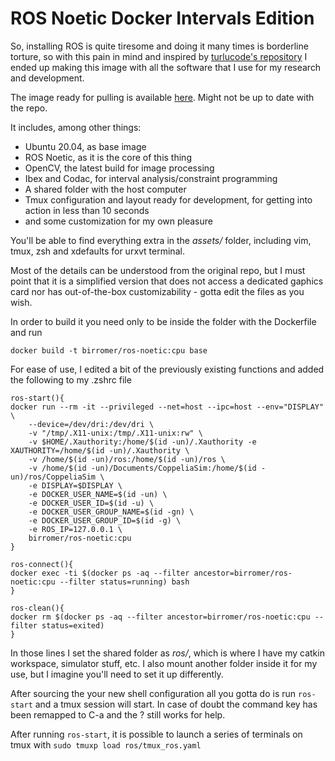 # ROS Noetic Docker Intervals Edition

So, installing ROS is quite tiresome and doing it many times is borderline torture, so with this pain in mind and inspired by [turlucode's repository](https://github.com/turlucode/ros-docker-gui) I ended up making this image with all the software that I use for my research and development.

The image ready for pulling is available
[here](https://hub.docker.com/r/birromer/ros-noetic-intervals). Might not be
up to date with the repo.

It includes, among other things:
  - Ubuntu 20.04, as base image
  - ROS Noetic, as it is the core of this thing
  - OpenCV, the latest build for image processing
  - Ibex and Codac, for interval analysis/constraint programming
  - A shared folder with the host computer
  - Tmux configuration and layout ready for development, for getting into action in less than 10 seconds
  - and some customization for my own pleasure

You'll be able to find everything extra in the *assets/* folder, including vim, tmux, zsh and xdefaults for urxvt terminal.

Most of the details can be understood from the original repo, but I must point that it is a simplified version that does not access a dedicated gaphics card nor has out-of-the-box customizability - gotta edit the files as you wish.

In order to build it you need only to be inside the folder with the Dockerfile and run
````
docker build -t birromer/ros-noetic:cpu base
````

For ease of use, I edited a bit of the previously existing functions and added the following to my .zshrc file
````
ros-start(){
docker run --rm -it --privileged --net=host --ipc=host --env="DISPLAY" \
    --device=/dev/dri:/dev/dri \
    -v "/tmp/.X11-unix:/tmp/.X11-unix:rw" \
    -v $HOME/.Xauthority:/home/$(id -un)/.Xauthority -e XAUTHORITY=/home/$(id -un)/.Xauthority \
    -v /home/$(id -un)/ros:/home/$(id -un)/ros \
    -v /home/$(id -un)/Documents/CoppeliaSim:/home/$(id -un)/ros/CoppeliaSim \
    -e DISPLAY=$DISPLAY \
    -e DOCKER_USER_NAME=$(id -un) \
    -e DOCKER_USER_ID=$(id -u) \
    -e DOCKER_USER_GROUP_NAME=$(id -gn) \
    -e DOCKER_USER_GROUP_ID=$(id -g) \
    -e ROS_IP=127.0.0.1 \
    birromer/ros-noetic:cpu
}

ros-connect(){
docker exec -ti $(docker ps -aq --filter ancestor=birromer/ros-noetic:cpu --filter status=running) bash
}

ros-clean(){
docker rm $(docker ps -aq --filter ancestor=birromer/ros-noetic:cpu --filter status=exited)
}
````

In those lines I set the shared folder as *ros/*, which is where I have my catkin workspace, simulator stuff, etc. I also mount another folder inside it for my use, but I imagine you'll need to set it up differently.

After sourcing the your new shell configuration all you gotta do is run `ros-start` and a tmux session will start.
In case of doubt the command key has been remapped to C-a and the ? still works for help.

After running `ros-start`, it is possible to launch a series of terminals on
tmux with `sudo tmuxp load ros/tmux_ros.yaml`
